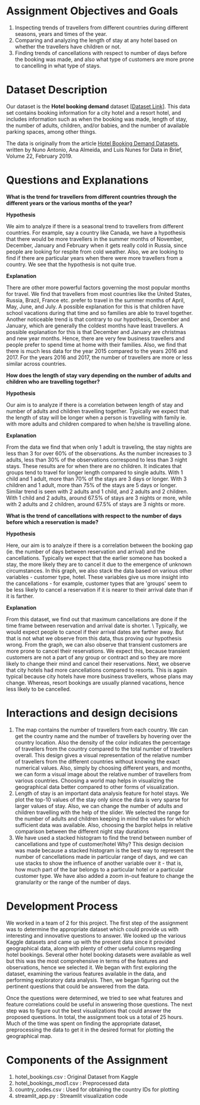 # Assignment Objectives and Goals

1. Inspecting trends of travellers from different countries during different seasons, years and times of the year.
2. Comparing and analyzing the length of stay at any hotel based on whether the travellers have children or not.
3. Finding trends of cancellations with respect to number of days before the booking was made, and also what type of customers are more prone to cancelling in what type of stays.

# Dataset Description

Our dataset is the **Hotel booking demand** dataset [[Dataset Link](https://www.kaggle.com/jessemostipak/hotel-booking-demand)]. This data set contains booking information for a city hotel and a resort hotel, and includes information such as when the booking was made, length of stay, the number of adults, children, and/or babies, and the number of available parking spaces, among other things.

The data is originally from the article [Hotel Booking Demand Datasets](https://www.sciencedirect.com/science/article/pii/S2352340918315191), written by Nuno Antonio, Ana Almeida, and Luis Nunes for Data in Brief, Volume 22, February 2019.

# Questions and Explanations

**What is the trend for travellers from different countries through the different years or the various months of the year?**

**Hypothesis**

We aim to analyze if there is a seasonal trend to travellers from different countries. For example, say a country like Canada, we have a hypothesis that there would be more travellers in the summer months of November, December, January and February when it gets really cold in Russia, since people are looking for respite from cold weather. Also, we are looking to find if there are particular years when there were more travellers from a country. We see that the hypothesis is not quite true.

**Explanation**

There are other more powerful factors governing the most popular months for travel. We find that travellers from most countries like the United States, Russia, Brazil, France etc. prefer to travel in the summer months of April, May, June, and July. A possible explanation for this is that children have school vacations during that time and so families are able to travel together. Another noticeable trend is that contrary to our hypothesis, December and January, which are generally the coldest months have least travellers. A possible explanation for this is that December and January are christmas and new year months. Hence, there are very few business travellers and people prefer to spend time at home with their families. Also, we find that there is much less data for the year 2015 compared to the years 2016 and 2017. For the years 2016 and 2017, the number of travellers are more or less similar across countries.

**How does the length of stay vary depending on the number of adults and children who are travelling together?**

**Hypothesis**

Our aim is to analyze if there is a correlation between length of stay and number of adults and children travelling together. Typically we expect that the length of stay will be longer when a person is travelling with family ie. with more adults and children compared to when he/she is travelling alone.

**Explanation**

From the data we find that when only 1 adult is traveling, the stay nights are less than 3 for over 60% of the observations. As the number increases to 3 adults, less than 30% of the observations correspond to less than 3 night stays. These results are for when there are no children. It indicates that groups tend to travel for longer length compared to single adults. With 1 child and 1 adult, more than 70% of the stays are 3 days or longer. With 3 children and 1 adult, more than 75% of the stays are 5 days or longer. Similar trend is seen with 2 adults and 1 child, and 2 adults and 2 children. With 1 child and 2 adults, around 67.5% of stays are 3 nights or more, while with 2 adults and 2 children, around 67.5% of stays are 3 nights or more.

**What is the trend of cancellations with respect to the number of days before which a reservation is made?**

**Hypothesis**

Here, our aim is to analyze if there is a correlation between the booking gap (ie. the number of days between reservation and arrival) and the cancellations. Typically we expect that the earlier someone has booked a stay, the more likely they are to cancel it due to the emergence of unknown circumstances. In this graph, we also stack the data based on various other variables - customer type, hotel. These variables give us more insight into the cancellations - for example, customer types that are &#39;groups&#39; seem to be less likely to cancel a reservation if it is nearer to their arrival date than if it is farther.

**Explanation**

From this dataset, we find out that maximum cancellations are done if the time frame between reservation and arrival date is shorter. \ Typically, we would expect people to cancel if their arrival dates are farther away. But that is not what we observe from this data, thus proving our hypothesis wrong. From the graph, we can also observe that transient customers are more prone to cancel their reservations. We expect this, because transient customers are not a part of any group or contract and so they are more likely to change their mind and cancel their reservations. Next, we observe that city hotels had more cancellations compared to resorts. This is again typical because city hotels have more business travellers, whose plans may change. Whereas, resort bookings are usually planned vacations, hence less likely to be cancelled.

# Interactions and design decisions

1. The map contains the number of travellers from each country. We can get the country name and the number of travellers by hovering over the country location. Also the density of the color indicates the percentage of travellers from the country compared to the total number of travellers overall. This design gives a visual representation of the relative number of travellers from the different countries without knowing the exact numerical values. Also, simply by choosing different years, and months, we can form a visual image about the relative number of travellers from various countries. Choosing a world map helps in visualizing the geographical data better compared to other forms of visualization.
2. Length of stay is an important data analysis feature for hotel stays. We plot the top-10 values of the stay only since the data is very sparse for larger values of stay. Also, we can change the number of adults and children travelling with the help of the slider. We selected the range for the number of adults and children keeping in mind the values for which sufficient data was available. Also, choosing the barplot helps in relative comparison between the different night stay durations
3. We have used a stacked histogram to find the trend between number of cancellations and type of customer/hotel 
Why? This design decision was made because a stacked histogram is the best way to represent the number of cancellations made in particular range of days, and we can use stacks to show the influence of another variable over it - that is, how much part of the bar belongs to a particular hotel or a particular customer type. We have also added a zoom in-out feature to change the granularity or the range of the number of days.


# Development Process

We worked in a team of 2 for this project. The first step of the assignment was to determine the appropriate dataset which could provide us with interesting and innovative questions to answer. We looked up the various Kaggle datasets and came up with the present data since it provided geographical data, along with plenty of other useful columns regarding hotel bookings. Several other hotel booking datasets were available as well but this was the most comprehensive in terms of the features and observations, hence we selected it. We began with first exploring the dataset, examining the various features available in the data, and performing exploratory data analysis. Then, we began figuring out the pertinent questions that could be answered from the data.

Once the questions were determined, we tried to see what features and feature correlations could be useful in answering those questions. The next step was to figure out the best visualizations that could answer the proposed questions. In total, the assignment took us a total of 25 hours. Much of the time was spent on finding the appropriate dataset, preprocessing the data to get it in the desired format for plotting the geographical map.

# Components of the Assignment

1. hotel\_bookings.csv : Original Dataset from Kaggle
2. hotel\_bookings\_mod1.csv : Preprocessed data
3. country\_codes.csv : Used for obtaining the country IDs for plotting
4. streamlit\_app.py : Streamlit visualization code

